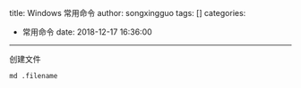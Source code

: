 title: Windows 常用命令
author: songxingguo
tags: []
categories:
  - 常用命令
date: 2018-12-17 16:36:00
---
创建文件

```
md .filename
```